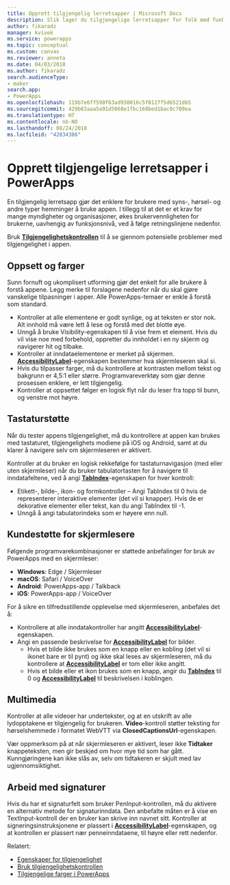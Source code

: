 ```yaml
---
title: Opprett tilgjengelig lerretsapper | Microsoft Docs
description: Slik lager du tilgjengelige lerretsapper for folk med funksjonshemninger
author: fikaradz
manager: kvivek
ms.service: powerapps
ms.topic: conceptual
ms.custom: canvas
ms.reviewer: anneta
ms.date: 04/03/2018
ms.author: fikaradz
search.audienceType:
- maker
search.app:
- PowerApps
ms.openlocfilehash: 119b7e6ff590f63ad938016c5f0127f5d6521d65
ms.sourcegitcommit: 429b83aaa5a91d5868e1fbc169bed1bac0c709ea
ms.translationtype: HT
ms.contentlocale: nb-NO
ms.lasthandoff: 08/24/2018
ms.locfileid: "42834386"
---
```

# <a name="create-accessible-canvas-apps-in-powerapps"></a>Opprett tilgjengelige lerretsapper i PowerApps
En tilgjengelig lerretsapp gjør det enklere for brukere med syns-, hørsel- og andre typer hemminger å bruke appen.  I tillegg til at det er et krav for mange myndigheter og organisasjoner, økes brukervennligheten for brukerne, uavhengig av funksjonsnivå, ved å følge retningslinjene nedenfor.

Bruk **[Tilgjengelighetskontrollen](accessibility-checker.md)** til å se gjennom potensielle problemer med tilgjengelighet i appen. 

## <a name="layout-and-color"></a>Oppsett og farger
Sunn fornuft og ukomplisert utforming gjør det enkelt for alle brukere å forstå appene.  Legg merke til forslagene nedenfor når du skal gjøre vanskelige tilpasninger i apper.  Alle PowerApps-temaer er enkle å forstå som standard.
- Kontroller at alle elementene er godt synlige, og at teksten er stor nok.  Alt innhold må være lett å lese og forstå med det blotte øye.
- Unngå å bruke Visibility-egenskapen til å vise frem et element.  Hvis du vil vise noe med forbehold, oppretter du innholdet i en ny skjerm og navigerer hit og tilbake.
- Kontroller at inndataelementene er merket på skjermen. **[AccessibilityLabel](controls/properties-accessibility.md)**-egenskapen bestemmer hva skjermleseren skal si.
- Hvis du tilpasser farger, må du kontrollere at kontrasten mellom tekst og bakgrunn er 4,5:1 eller større.  Programvareverktøy som gjør denne prosessen enklere, er lett tilgjengelig.
- Kontroller at oppsettet følger en logisk flyt når du leser fra topp til bunn, og venstre mot høyre.


## <a name="keyboard-support"></a>Tastaturstøtte
Når du tester appens tilgjengelighet, må du kontrollere at appen kan brukes med tastaturet, tilgjengelighets modiene på iOS og Android, samt at du klarer å navigere selv om skjermleseren er aktivert.

Kontroller at du bruker en logisk rekkefølge for tastaturnavigasjon (med eller uten skjermleser) når du bruker tabulatortasten for å navigere til inndatafeltene, ved å angi **[TabIndex](controls/properties-accessibility.md)**-egenskapen for hver kontroll:
- Etikett-, bilde-, ikon- og formkontroller – Angi TabIndex til 0 hvis de representerer interaktive elementer (det vil si knapper). Hvis de er dekorative elementer eller tekst, kan du angi TabIndex til -1.
- Unngå å angi tabulatorindeks som er høyere enn null.

## <a name="screen-reader-support"></a>Kundestøtte for skjermlesere
Følgende programvarekombinasjoner er støttede anbefalinger for bruk av PowerApps med en skjermleser:

- **Windows**: Edge / Skjermleser
- **macOS**: Safari / VoiceOver
- **Android**: PowerApps-app / Talkback
- **iOS**: PowerApps-app / VoiceOver

For å sikre en tilfredsstillende opplevelse med skjermleseren, anbefales det å:

- Kontrollere at alle inndatakontroller har angitt **[AccessibilityLabel](controls/properties-accessibility.md)**-egenskapen.
- Angi en passende beskrivelse for **[AccessibilityLabel](controls/properties-accessibility.md)** for bilder.
  - Hvis et bilde ikke brukes som en knapp eller en kobling (det vil si ikonet bare er til pynt) og ikke skal leses av skjermleseren, må du kontrollere at **[AccessibilityLabel](controls/properties-accessibility.md)** er tom eller ikke angitt.
  - Hvis et bilde eller et ikon brukes som en knapp, angir du **[TabIndex](controls/properties-accessibility.md)** til 0 og **[AccessibilityLabel](controls/properties-accessibility.md)** til beskrivelsen i koblingen.


## <a name="multimedia"></a>Multimedia
Kontroller at alle videoer har undertekster, og at en utskrift av alle lydopptakene er tilgjengelig for brukeren.  **Video**-kontroll støtter teksting for hørselshemmede i formatet WebVTT via **ClosedCaptionsUrl**-egenskapen.

Vær oppmerksom på at når skjermleseren er aktivert, leser ikke **Tidtaker** knappeteksten, men gir beskjed om hvor mye tid som har gått.  Kunngjøringene kan ikke slås av, selv om tidtakeren er skjult med lav ugjennomsiktighet.

## <a name="working-with-signatures"></a>Arbeid med signaturer
Hvis du har et signaturfelt som bruker PenInput-kontrollen, må du aktivere en alternativ metode for signaturinndata.  Den anbefalte måten er å vise en TextInput-kontroll der en bruker kan skrive inn navnet sitt.  Kontroller at signeringsinstruksjonene er plassert i **[AccessibilityLabel](controls/properties-accessibility.md)**-egenskapen, og at kontrollen er plassert nær penneinndataene, til høyre eller rett nedenfor.



Relatert:
- [Egenskaper for tilgjengelighet](controls/properties-accessibility.md)
- [Bruk tilgjengelighetskontrollen](accessibility-checker.md)
- [Tilgjengelige farger i PowerApps](accessible-apps-color.md)
